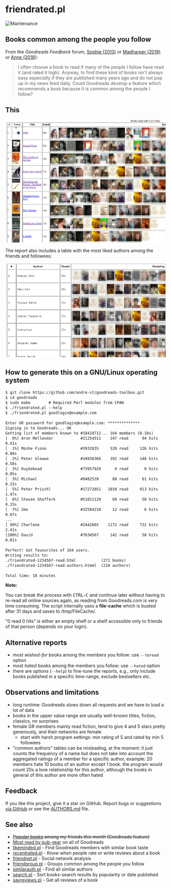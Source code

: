 # friendrated.pl

![Maintenance](https://img.shields.io/maintenance/yes/2019.svg)


## Books common among the people you follow

From the _Goodreads Feedback_ forum, 
[Sophie (2013)](https://web.archive.org/web/20190525013028/https://www.goodreads.com/topic/show/1573755-most-popular-books-among-friends) or 
[Madharper (2019)](https://help.goodreads.com/s/question/0D51H00004RMzDLSA1/is-there-any-way-to-list-all-the-books-that-my-friends-have-given-five-star-ratings-to?t=1566829298278) or
[Anne (2018)](https://web.archive.org/web/20190525012925/https://www.goodreads.com/topic/show/19320371-recommendations):
> I often choose a book to read if many of the people I follow have read it
> (and rated it high). Anyway, to find these kind of books isn't always easy
> especially if they are published many years ago and do not pop up in my news
> feed daily.
> Could Goodreads develop a feature which recommends a book because it is
> common among the people I follow?


## This

![Screenshot](img/friendrated2.png?raw=true "Screenshot")

The report also includes a table with the most liked authors among the friends and followees:

![Screenshot](img/friendrated3.png?raw=true "Screenshot")


## How to generate this on a GNU/Linux operating system

```console
$ git clone https://github.com/andre-st/goodreads-toolbox.git
$ cd goodreads
$ sudo make        # Required Perl modules from CPAN
$ ./friendrated.pl --help
$ ./friendrated.pl goodlogin@example.com

Enter GR password for goodlogin@example.com: **************
Signing in to Goodreads... OK
Getting list of members known to #18418712... 164 members (0.18s)
[  0%] Aron Mellendar            #21254511    247 read      94 hits     0.41s
[  1%] Moshe Fiono               #3932835     520 read     126 hits     0.80s
[  2%] Peter Glowwa              #18936366    392 read     148 hits     0.58s
[  3%] DuyGeboad                 #73957929      9 read       0 hits     0.05s
[  3%] Michael                   #9482539      88 read      61 hits     0.15s
[  5%] Peter Prischl             #17272051   1034 read     913 hits     1.47s
[  6%] Steven Shoffork           #51011129     69 read      50 hits     0.15s
[  7%] 2mo                       #32504210     12 read       6 hits     0.07s
...
[ 99%] Charlene                  #2442665    1172 read     732 hits     2.41s
[100%] David                     #7634567     142 read      58 hits     0.01s

Perfect! Got favourites of 164 users.
Writing results to:
./friendrated-1234567-read.html           (271 books)
./friendrated-1234567-read-authors.htmml  (210 authors)

Total time: 18 minutes
```

**Note:**

You can break the process with <kbd>CTRL</kbd>-<kbd>C</kbd> and continue later
without having to re-read all online sources again, as reading from
Goodreads.com is very time consuming.  The script internally uses a
**file-cache** which is busted after 31 days and saves to /tmp/FileCache/.

"0 read 0 hits" is either an empty shelf or a shelf accessible only to friends
of that person (depends on your login).


## Alternative reports

- most _wished-for_ books among the members you follow: use `--toread` option
- most _hated_ books among the members you follow: use `--hated` option
- there are options (`--help`) to fine-tune the reports, e.g., 
	only include books published in a specific time-range, 
	exclude bestsellers etc.


## Observations and limitations

- long runtime: Goodreads slows down all requests and we have to load a lot of data
- books in the upper value range are usually well-known titles, fiction, classics, no surprises
- female GR members mainly read fiction, tend to give 4 and 5 stars pretty generously, 
  and their networks are female
  - start with harsh program settings: min rating of 5 and rated by min 5 followees
- "common authors" tables can be misleading, at the moment:
  it just counts the frequency of a name but does not take into account
  the aggregated ratings of a member for a specific author, example:
  20 members hate 10 books of an author except 1 book.
  the program would count 20x a love relationship for this author,
  although the books in general of this author are more often hated


## Feedback

If you like this project, give it a star on GitHub.
Report bugs or suggestions [via GitHub](https://github.com/andre-st/goodreads-toolbox/issues) 
or see the [AUTHORS.md](../AUTHORS.md) file.


## See also

- ~~[Popular books](https://www.goodreads.com/friend/popular_books) among my friends _this month_ (Goodreads feature)~~
- [Most read by pub-year](https://www.goodreads.com/book/popular_by_date/1919/) on all of Goodreads
- [likeminded.pl](likeminded.md)   - Find Goodreads members with similar book taste
- [recentrated.pl](recentrated.md) - Know when people rate or write reviews about a book
- [friendnet.pl](friendnet.md)     - Social network analysis
- [friendgroup.pl](friendgroup.md) - Groups common among the people you follow
- [similarauth.pl](similarauth.md) - Find all similar authors
- [search.pl](search.md)           - Sort books-search results by popularity or date published
- [savreviews.pl](savreviews.md)   - Get all reviews of a book

